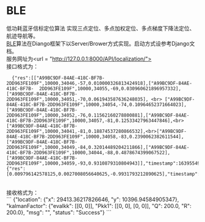 # BLE
低功耗蓝牙信标定位算法
实现三点定位、多点加权定位、多点梯度下降法定位、航迹导航等。<br>
[BLE](https://github.com/sunger7/BLE/tree/master/upload/BLE_API)算法在Diango框架下以Server/Brower方式实现。启动方式设参考Django文档。<br>
服务网址为<url = "http://127.0.0.1:8000/API/localization/">
<br>
接口格式为：<br>
```
  {"res":[["A99BC9DF-84AE-418C-BF7B-2DD963FE109F",10000,34046,-57,0.010000326813424918],["A99BC9DF-84AE-418C-BF7B-  2DD963FE109F",10000,34055,-69,0.030960621896957332],["A99BC9DF-84AE-418C-BF7B-2DD963FE109F",10000,34051,-70,0.061943587636248035], <br> ["A99BC9DF-84AE-418C-BF7B-2DD963FE109F",10000,34054,-74,0.10964652371664023],["A99BC9DF-84AE-418C-BF7B-2DD963FE109F",10000,34052,-76,0.11562160278800881],["A99BC9DF-84AE-418C-BF7B-2DD963FE109F",10000,34057,-81,0.12533427963447846],<br>["A99BC9DF-84AE-418C-BF7B-2DD963FE109F",10000,34041,-81,0.18874537280866532],<br>["A99BC9DF-84AE-418C-BF7B-2DD963FE109F",10000,34058,-83,0.2390062382611544],["A99BC9DF-84AE-418C-BF7B-2DD963FE109F",10000,34049,-84,0.32014489204211866],["A99BC9DF-84AE-418C-BF7B-2DD963FE109F",10000,34044,-88,0.4878674399067522],["A99BC9DF-84AE-418C-BF7B-2DD963FE109F",10000,34059,-93,0.9310879310804943]],"timestamp":1639554981.972,"type":"ibeacon"},{"res":[0.009796142578125,0.0027008056640625,-0.9931793212890625],"timestamp":1639554980.617,"type":"accelerometer"}}
  ```
  <br>
  接收格式为：<br>
  ```
  {"location": {"x": 29413.36217826646, "y": 10396.94584905347}, "kalmanFactor": {"evalkk": [[0, 0]], "Pkk1": [[0, 0], [0, 0]], "Q": 200.0, "R": 200.0}, "msg": "", "status": "Success"}
  ```
